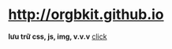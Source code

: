 # http://orgbkit.github.io
<b>lưu trữ css, js, img, v.v.v</b>
<a href="http://orgbkit.github.io">click</a>
